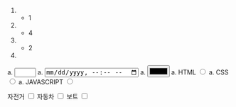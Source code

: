 1. - 1
2. - 4
3. - 2
4.
a. <input type="number" min="1" max="5">
a. <input type="datetime-local">
a. <input type="color">
a. HTML <input type="radio" name="lang" value="html">
a. CSS <input type="radio" name="lang" value="css">
a. JAVASCRIPT <input type="radio" name="lang" value="javascript">

자전거 <input type="checkbox" name="vehicle" value="bycicle">
자동차 <input type="checkbox" name="vehicle" value="car">
보트 <input type="checkbox" name="vehicle" value="boat">